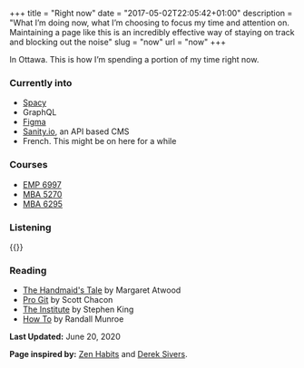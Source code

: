+++
title = "Right now"
date = "2017-05-02T22:05:42+01:00"
description = "What I’m doing now, what I’m choosing to focus my time and attention on. Maintaining a page like this is an incredibly effective way of staying on track and blocking out the noise"
slug = "now"
url = "now"
+++

In Ottawa. This is how I’m spending a portion of my time right now.


### Currently into

- [Spacy](https://spacy.io)
- GraphQL
- [Figma](https://www.figma.com)
- [Sanity.io](https://www.sanity.io/), an API based CMS
- French. This might be on here for a while

### Courses

- [EMP 6997](https://catalogue.uottawa.ca/en/search/?search=6997&fscaturl=%2Fen%2F&gscaturl=%2Fen%2F)
- [MBA 5270](https://catalogue.uottawa.ca/search/?P=MBA%205270)
- [MBA 6295](https://catalogue.uottawa.ca/en/search/?search=MBA+6295)

### Listening

{{<music>}}

### Reading

- [The Handmaid's Tale](https://www.goodreads.com/book/show/38447.The_Handmaid_s_Tale) by Margaret Atwood
- [Pro Git](https://www.goodreads.com/book/show/6518085-pro-git) by Scott Chacon
- [The Institute](https://www.goodreads.com/book/show/43798285-the-institute?from_choice=true) by Stephen King
- [How To](https://www.goodreads.com/book/show/43852758-how-to?from_choice=true) by Randall Munroe


**Last Updated:** June 20, 2020

**Page inspired by:** [Zen Habits](https://zenhabits.net/now/) and [Derek Sivers](https://nownownow.com/about).
